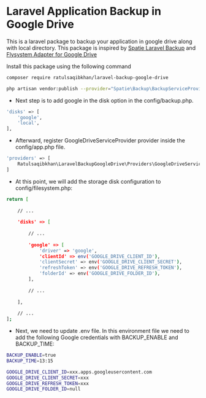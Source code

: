 # Laravel Application Backup in Google Drive

This is a laravel package to backup your application in google drive along with local directory. This package is inspired by [Spatie Laravel Backup](https://github.com/spatie/laravel-backup) and [Flysystem Adapter for Google Drive](https://github.com/nao-pon/flysystem-google-drive)

Install this package using the following command
``` bash
composer require ratulsaqibkhan/laravel-backup-google-drive
```

``` bash
php artisan vendor:publish --provider="Spatie\Backup\BackupServiceProvider"
```
- Next step is to add google in the disk option in the config/backup.php.
``` bash
'disks' => [
    'google',
    'local',
],
```

- Afterward, register GoogleDriveServiceProvider provider inside the config/app.php file.

``` bash
'providers' => [
    Ratulsaqibkhan\LaravelBackupGoogleDrive\Providers\GoogleDriveServiceProvider::class,
]

```

- At this point, we will add the storage disk configuration to config/filesystem.php:
``` bash
return [
  
    // ...
    
    'disks' => [
        
        // ...
        
        'google' => [
            'driver' => 'google',
            'clientId' => env('GOOGLE_DRIVE_CLIENT_ID'),
            'clientSecret' => env('GOOGLE_DRIVE_CLIENT_SECRET'),
            'refreshToken' => env('GOOGLE_DRIVE_REFRESH_TOKEN'),
            'folderId' => env('GOOGLE_DRIVE_FOLDER_ID'),
        ],
        
        // ...
        
    ],
    
    // ...
];
```

- Next, we need to update .env file. In this environment file we need to add the following Google credentials with BACKUP_ENABLE and BACKUP_TIME:
``` bash
BACKUP_ENABLE=true
BACKUP_TIME=13:15

GOOGLE_DRIVE_CLIENT_ID=xxx.apps.googleusercontent.com
GOOGLE_DRIVE_CLIENT_SECRET=xxx
GOOGLE_DRIVE_REFRESH_TOKEN=xxx
GOOGLE_DRIVE_FOLDER_ID=null
```